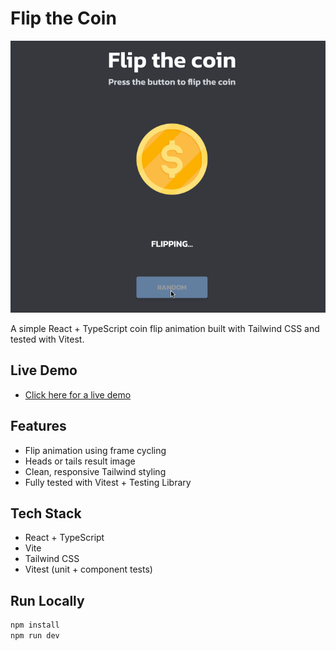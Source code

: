 # Flip the Coin

![Flip Demo](./public/flipCoinGif.gif)

A simple React + TypeScript coin flip animation built with Tailwind CSS and tested with Vitest.

## Live Demo

- [Click here for a live demo](https://shiny-froyo-55912c.netlify.app/)

## Features

- Flip animation using frame cycling
- Heads or tails result image
- Clean, responsive Tailwind styling
- Fully tested with Vitest + Testing Library

## Tech Stack

- React + TypeScript
- Vite
- Tailwind CSS
- Vitest (unit + component tests)

## Run Locally

```bash
npm install
npm run dev
```
